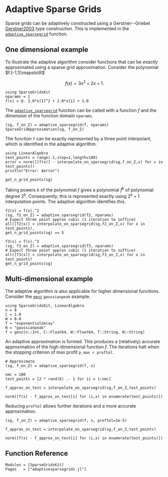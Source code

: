 
# Adaptive Sparse Grids
Sparse grids can be adaptively constructed using a Gerstner--Griebel [Gerstner2003](@cite) type construction.
This is implemented in the [`adaptive_sparsegrid`](@ref) function.

## One dimensional example
To illustrate the adaptive algorithm consider functions that can be *exactly* approximated using a sparse grid approximation.
Consider the polynomial $f:[-1,1]\mapsto\R$
```math
f(x) = 3x^2 + 2x +1.
```
```@example 1d
using SparseGridsKit
nparams = 1
f(x) = @. 3.0*x[1]^2 + 2.0*x[1] + 1.0
```
The [`adaptive_sparsegrid`](@ref) function can be called with a function $f$ and the dimension of the function domain `nparams`.
```@example 1d
(sg, f_on_Z) = adaptive_sparsegrid(f, nparams)
SparseGridApproximation(sg, f_on_Z)
```
The function `f` can be exactly represented by a three point interpolant, which is identified in the adaptive algorithm.
```@example 1d
using LinearAlgebra
test_points = range(-1,stop=1,length=100)
error = norm([[f(x)] - interpolate_on_sparsegrid(sg,f_on_Z,x) for x in test_points])
println("Error: $error")
```
```@example 1d
get_n_grid_points(sg)
```
Taking powers $k$ of the polynomial $f$ gives a polynomial $f^k$ of polynomial degree $2^k$. Consequently, this is represented exactly using $2^k+1$ interpolation points.
The adaptive algorithm identifies this.
```@example 1d
f2(x) = f(x).^2
(sg, f2_on_Z) = adaptive_sparsegrid(f2, nparams)
# Expect three point approx cubic (1 iteration to suffice)
all([f2(x)] ≈ interpolate_on_sparsegrid(sg,f2_on_Z,x) for x in test_points), 
get_n_grid_points(sg) == 5
```
```@example 1d
f3(x) = f(x).^3
(sg, f3_on_Z) = adaptive_sparsegrid(f3, nparams)
# Expect three point approx cubic (1 iteration to suffice)
all([f3(x)] ≈ interpolate_on_sparsegrid(sg,f3_on_Z,x) for x in test_points)
get_n_grid_points(sg)
```
## Multi-dimensional example
The adaptive algorithm is also applicable for higher dimensional functions.
Consider the [`genz`](@ref) `gaussianpeak` example.
```@example genz
using SparseGridsKit, LinearAlgebra
n = 8
C = 1.0
W = 0.0
T = "exponentialdecay"
N = "gaussianpeak"
f = genz(n::Int, C::Float64, W::Float64, T::String, N::String)
```
An adaptive approximation is formed.
This produces a (relatively) accurate approximation of the high-dimensional function $f$.
The iterations halt when the stopping criterion of max profit `p_max < proftol`.
```@example genz
# Approximate
(sg, f_on_Z) = adaptive_sparsegrid(f, n)

nmc = 100
test_points = [2 * rand(8) .- 1 for ii = 1:nmc]

f_approx_on_test = interpolate_on_sparsegrid(sg,f_on_Z,test_points)

norm([f(x) - f_approx_on_test[i] for (i,x) in enumerate(test_points)])
```
Reducing `proftol` allows further iterations and a more accurate approximation.
```@example genz
(sg, f_on_Z) = adaptive_sparsegrid(f, n, proftol=1e-5)

f_approx_on_test = interpolate_on_sparsegrid(sg,f_on_Z,test_points)

norm([f(x) - f_approx_on_test[i] for (i,x) in enumerate(test_points)])
```

## Function Reference
```@autodocs
Modules = [SparseGridsKit]
Pages   = ["adaptivesparsegrids.jl"]
```